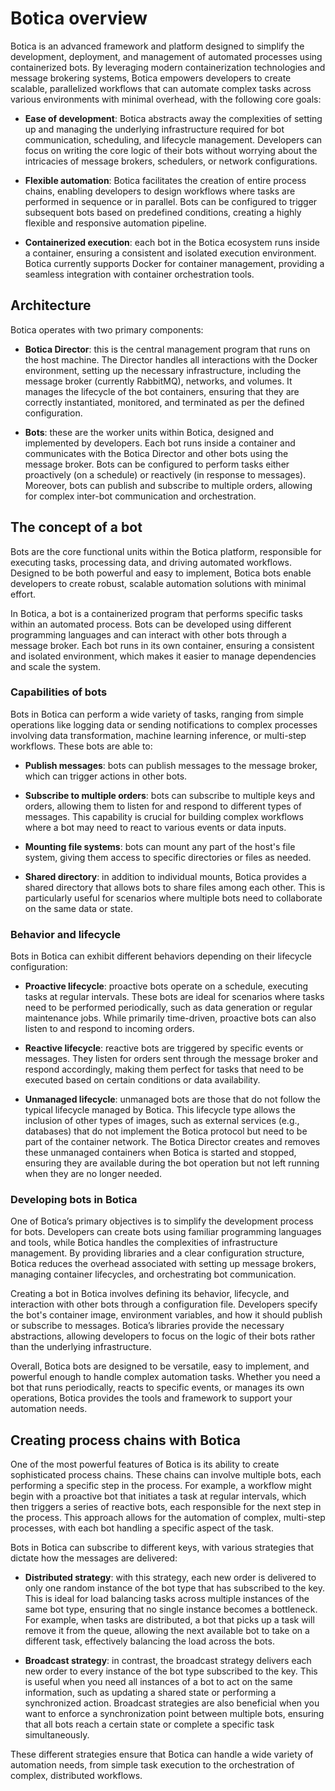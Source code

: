 # Botica overview

Botica is an advanced framework and platform designed to simplify the development, deployment, and
management of automated processes using containerized bots. By leveraging modern containerization
technologies and message brokering systems, Botica empowers developers to create scalable,
parallelized workflows that can automate complex tasks across various environments with minimal
overhead, with the following core goals:

- **Ease of development**: Botica abstracts away the complexities of setting up and managing the
  underlying infrastructure required for bot communication, scheduling, and lifecycle management.
  Developers can focus on writing the core logic of their bots without worrying about the
  intricacies of message brokers, schedulers, or network configurations.

- **Flexible automation**: Botica facilitates the creation of entire process chains, enabling
  developers to design workflows where tasks are performed in sequence or in parallel. Bots can be
  configured to trigger subsequent bots based on predefined conditions, creating a highly flexible
  and responsive automation pipeline.

- **Containerized execution**: each bot in the Botica ecosystem runs inside a container, ensuring a
  consistent and isolated execution environment. Botica currently supports Docker for container
  management, providing a seamless integration with container orchestration tools.

## Architecture

Botica operates with two primary components:

- **Botica Director**: this is the central management program that runs on the host machine. The
  Director handles all interactions with the Docker environment, setting up the necessary
  infrastructure, including the message broker (currently RabbitMQ), networks, and volumes. It
  manages the lifecycle of the bot containers, ensuring that they are correctly instantiated,
  monitored, and terminated as per the defined configuration.

- **Bots**: these are the worker units within Botica, designed and implemented by developers. Each
  bot runs inside a container and communicates with the Botica Director and other bots using the
  message broker. Bots can be configured to perform tasks either proactively (on a schedule) or
  reactively (in response to messages). Moreover, bots can publish and subscribe to multiple orders,
  allowing for complex inter-bot communication and orchestration.

## The concept of a bot

Bots are the core functional units within the Botica platform, responsible for executing tasks,
processing data, and driving automated workflows. Designed to be both powerful and easy to
implement, Botica bots enable developers to create robust, scalable automation solutions with
minimal effort.

In Botica, a bot is a containerized program that performs specific tasks within an automated
process. Bots can be developed using different programming languages and can interact with other
bots through a message broker. Each bot runs in its own container, ensuring a consistent and
isolated environment, which makes it easier to manage dependencies and scale the system.

### Capabilities of bots

Bots in Botica can perform a wide variety of tasks, ranging from simple operations like logging data
or sending notifications to complex processes involving data transformation, machine learning
inference, or multi-step workflows. These bots are able to:

- **Publish messages**: bots can publish messages to the message broker, which can trigger actions
  in other bots.

- **Subscribe to multiple orders**: bots can subscribe to multiple keys and orders, allowing them to
  listen for and respond to different types of messages. This capability is crucial for building
  complex workflows where a bot may need to react to various events or data inputs.

- **Mounting file systems**: bots can mount any part of the host's file system, giving them access
  to specific directories or files as needed.

- **Shared directory**: in addition to individual mounts, Botica provides a shared directory that
  allows bots to share files among each other. This is particularly useful for scenarios where
  multiple bots need to collaborate on the same data or state.

### Behavior and lifecycle

Bots in Botica can exhibit different behaviors depending on their lifecycle configuration:

- **Proactive lifecycle**: proactive bots operate on a schedule, executing tasks at regular
  intervals. These bots are ideal for scenarios where tasks need to be performed periodically, such
  as data generation or regular maintenance jobs.
  While primarily time-driven, proactive bots can also listen to and respond to incoming orders.

- **Reactive lifecycle**: reactive bots are triggered by specific events or messages. They listen
  for orders sent through the message broker and respond accordingly, making them perfect for tasks
  that need to be executed based on certain conditions or data availability.

- **Unmanaged lifecycle**: unmanaged bots are those that do not follow the typical lifecycle managed
  by Botica. This lifecycle type allows the inclusion of other types of images, such as external
  services (e.g., databases) that do not implement the Botica protocol but need to be part of the
  container network. The Botica Director creates and removes these unmanaged containers when Botica
  is started and stopped, ensuring they are available during the bot operation but not left running
  when they are no longer needed.

### Developing bots in Botica

One of Botica’s primary objectives is to simplify the development process for bots. Developers can
create bots using familiar programming languages and tools, while Botica handles the complexities of
infrastructure management. By providing libraries and a clear configuration structure, Botica
reduces the overhead associated with setting up message brokers, managing container lifecycles, and
orchestrating bot communication.

Creating a bot in Botica involves defining its behavior, lifecycle, and interaction with other bots
through a configuration file. Developers specify the bot's container image, environment variables,
and how it should publish or subscribe to messages. Botica’s libraries provide the necessary
abstractions, allowing developers to focus on the logic of their bots rather than the underlying
infrastructure.

Overall, Botica bots are designed to be versatile, easy to implement, and powerful enough to handle
complex automation tasks. Whether you need a bot that runs periodically, reacts to specific events,
or manages its own operations, Botica provides the tools and framework to support your automation
needs.

## Creating process chains with Botica

One of the most powerful features of Botica is its ability to create sophisticated process chains.
These chains can involve multiple bots, each performing a specific step in the process. For example,
a workflow might begin with a proactive bot that initiates a task at regular intervals, which then
triggers a series of reactive bots, each responsible for the next step in the process. This approach
allows for the automation of complex, multi-step processes, with each bot handling a specific aspect
of the task.

Bots in Botica can subscribe to different keys, with various strategies that dictate how the
messages are delivered:

- **Distributed strategy**: with this strategy, each new order is delivered to only one random
  instance of the bot type that has subscribed to the key. This is ideal for load balancing tasks
  across multiple instances of the same bot type, ensuring that no single instance becomes a
  bottleneck. For example, when tasks are distributed, a bot that picks up a task will remove it
  from the queue, allowing the next available bot to take on a different task, effectively balancing
  the load across the bots.

- **Broadcast strategy**: in contrast, the broadcast strategy delivers each new order to every
  instance of the bot type subscribed to the key. This is useful when you need all instances of a
  bot to act on the same information, such as updating a shared state or performing a synchronized
  action. Broadcast strategies are also beneficial when you want to enforce a synchronization point
  between multiple bots, ensuring that all bots reach a certain state or complete a specific task
  simultaneously.

These different strategies ensure that Botica can handle a wide variety of automation needs, from
simple task execution to the orchestration of complex, distributed workflows.
